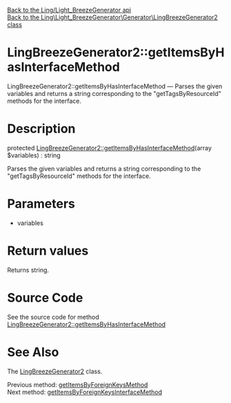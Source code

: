 [Back to the Ling/Light_BreezeGenerator api](https://github.com/lingtalfi/Light_BreezeGenerator/blob/master/doc/api/Ling/Light_BreezeGenerator.md)<br>
[Back to the Ling\Light_BreezeGenerator\Generator\LingBreezeGenerator2 class](https://github.com/lingtalfi/Light_BreezeGenerator/blob/master/doc/api/Ling/Light_BreezeGenerator/Generator/LingBreezeGenerator2.md)


LingBreezeGenerator2::getItemsByHasInterfaceMethod
================



LingBreezeGenerator2::getItemsByHasInterfaceMethod — Parses the given variables and returns a string corresponding to the "getTagsByResourceId" methods for the interface.




Description
================


protected [LingBreezeGenerator2::getItemsByHasInterfaceMethod](https://github.com/lingtalfi/Light_BreezeGenerator/blob/master/doc/api/Ling/Light_BreezeGenerator/Generator/LingBreezeGenerator2/getItemsByHasInterfaceMethod.md)(array $variables) : string




Parses the given variables and returns a string corresponding to the "getTagsByResourceId" methods for the interface.




Parameters
================


- variables

    


Return values
================

Returns string.








Source Code
===========
See the source code for method [LingBreezeGenerator2::getItemsByHasInterfaceMethod](https://github.com/lingtalfi/Light_BreezeGenerator/blob/master/Generator/LingBreezeGenerator2.php#L1805-L1869)


See Also
================

The [LingBreezeGenerator2](https://github.com/lingtalfi/Light_BreezeGenerator/blob/master/doc/api/Ling/Light_BreezeGenerator/Generator/LingBreezeGenerator2.md) class.

Previous method: [getItemsByForeignKeysMethod](https://github.com/lingtalfi/Light_BreezeGenerator/blob/master/doc/api/Ling/Light_BreezeGenerator/Generator/LingBreezeGenerator2/getItemsByForeignKeysMethod.md)<br>Next method: [getItemsByForeignKeysInterfaceMethod](https://github.com/lingtalfi/Light_BreezeGenerator/blob/master/doc/api/Ling/Light_BreezeGenerator/Generator/LingBreezeGenerator2/getItemsByForeignKeysInterfaceMethod.md)<br>

